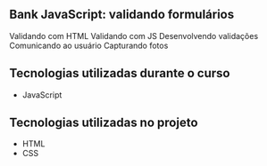 ## Bank JavaScript: validando formulários 
Validando com HTML
Validando com JS
Desenvolvendo validações
Comunicando ao usuário
Capturando fotos

## Tecnologias utilizadas durante o curso
* JavaScript

## Tecnologias utilizadas no projeto
* HTML
* CSS
